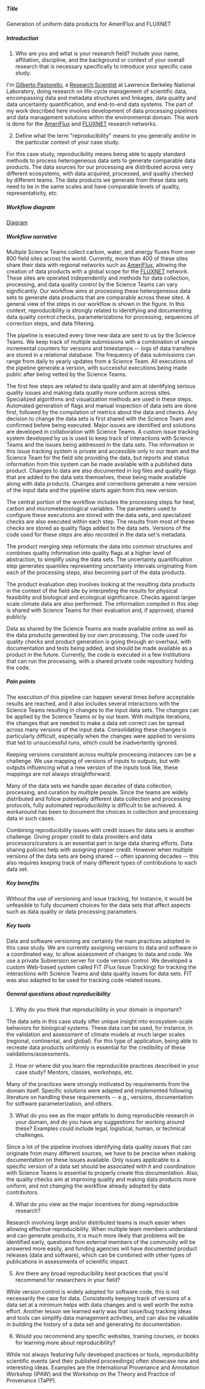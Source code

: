 ##### Title

Generation of uniform data products for AmeriFlux and FLUXNET

##### Introduction

1) Who are you and what is your research field? Include your name, affiliation, discipline, and the background or context of your overall research that is necessary specifically to introduce your specific case study.

I'm [Gilberto Pastorello](http://www.gilbertozp.org/), a [Research Scientist](http://crd.lbl.gov/departments/data-science-and-technology/idf/staff/gilberto-pastorello/) at Lawrence Berkeley National Laboratory, doing research on life-cycle management of scientific data, encompassing data and metadata structures and linkages, data quality and data uncertainty quantification, and end-to-end data systems. The part of my work described here involves development of data processing pipelines and data management solutions within the environmental domain. This work is done for the [AmeriFlux](http://ameriflux.lbl.gov/) and [FLUXNET](http://fluxnet.fluxdata.org/) research networks.


2) Define what the term "reproducibility" means to you generally and/or in the particular context of your case study.

For this case study, reproducibility means being able to apply standard methods to process heterogeneous data sets to generate comparable data products. The data sources for our processing are distributed across very different ecosystems, with data acquired, processed, and quality checked by different teams. The data products we generate from these data sets need to be in the same scales and have comparable levels of quality, representativity, etc.



##### Workflow diagram

[Diagram](gzpastorello.pdf)



##### Workflow narrative

Multiple Science Teams collect carbon, water, and energy fluxes from over 800 field sites across the world. Currently, more than 400 of these sites share their data with regional networks such as [AmeriFlux](http://ameriflux.lbl.gov/), allowing the creation of data products with a global scope for the [FLUXNET](http://fluxnet.fluxdata.org/) network. These sites are operated independently and methods for data collection, processing, and data quality control by the Science Teams can vary significantly. Our workflow aims at processing these heterogeneous data sets to generate data products that are comparable across these sites. A general view of the steps in our workflow is shown in the figure. In this context, reproducibility is strongly related to identifying and documenting data quality control checks, parameterizations for processing, sequences of correction steps, and data filtering.

The pipeline is executed every time new data are sent to us by the Science Teams. We keep track of multiple submissions with a combination of simple incremental counters for versions and timestamps -- logs of data transfers are stored in a relational database. The frequency of data submissions can range from daily to yearly updates from a Science Team. All executions of the pipeline generate a version, with successful executions being made public after being vetted by the Science Teams.

The first few steps are related to data quality and aim at identifying serious quality issues and making data quality more uniform across sites. Specialized algorithms and visualization methods are used in these steps. Automated generation of flags and manual inspection of data sets are done first, followed by the compilation of metrics about the data and checks. Any decision to change the data sets is first shared with the Science Team and confirmed before being executed. Major issues are identified and solutions are developed in collaboration with Science Teams. A custom issue tracking system developed by us is used to keep track of interactions with Science Teams and the issues being addressed in the data sets. The information in this issue tracking system is private and accessible only to our team and the Science Team for the field site providing the data, but reports and status information from this system can be made available with a published data product. Changes to data are also documented in log files and quality flags that are added to the data sets themselves, these being made available along with data products.  Changes and corrections generate a new version of the input data and the pipeline starts again from this new version.

The central portion of the workflow includes the processing steps for heat, carbon and micrometeorological variables. The parameters used to configure these executions are stored with the data sets, and specialized checks are also executed within each step. The results from most of these checks are stored as quality flags added to the data sets. Versions of the code used for these steps are also recorded in the data set's metadata.

The product merging step reformats the data into common structures and combines quality information into quality flags at a higher level of abstraction, to simplify using the data sets. The uncertainty quantification step generates quantiles representing uncertainty intervals originating from each of the processing steps, also becoming part of the data products.

The product evaluation step involves looking at the resulting data products in the context of the field site by interpreting the results for physical feasibility and biological and ecological significance. Checks against larger scale climate data are also performed. The information compiled in this step is shared with Science Teams for their evaluation and, if approved, shared publicly.

Data as shared by the Science Teams are made available online as well as the data products generated by our own processing. The code used for quality checks and product generation is going through an overhaul, with documentation and tests being added, and should be made available as a product in the future. Currently, the code is executed in a few institutions that can run the processing, with a shared private code repository holding the code.



##### Pain points

The execution of this pipeline can happen several times before acceptable results are reached, and it also includes several interactions with the Science Teams resulting in changes to the input data sets. The changes can be applied by the Science Teams or by our team. With multiple iterations, the changes that are needed to make a data set correct can be spread across many versions of the input data. Consolidating these changes is particularly difficult, especially when the changes were applied to versions that led to unsuccessful runs, which could be inadvertently ignored.

Keeping versions consistent across multiple processing instances can be a challenge. We use mapping of versions of inputs to outputs, but with outputs influencing what a new version of the inputs look like, these mappings are not always straightforward.

Many of the data sets we handle span decades of data collection, processing, and curation by multiple people. Since the teams are widely distributed and follow potentially different data collection and processing protocols, fully automated reproducibility is difficult to be achieved. A workaround has been to document the choices in collection and processing data in such cases.

Combining reproducibility issues with credit issues for data sets is another challenge. Giving proper credit to data providers and data processors/curators is an essential part in large data sharing efforts. Data sharing policies help with assigning proper credit. However when multiple versions of the data sets are being shared -- often spanning decades -- this also requires keeping track of many different types of contributions to each data set.



##### Key benefits

Without the use of versioning and issue tracking, for instance, it would be unfeasible to fully document choices for the data sets that affect aspects such as data quality or data processing parameters.



##### Key tools

Data and software versioning are certainly the main practices adopted in this case study. We are currently assigning versions to data and software in a coordinated way, to allow assessment of changes to data and code. We use a private Subversion server for code version control. We developed a custom Web-based system called FIT (Flux Issue Tracking) for tracking the interactions with Science Teams and data quality issues for data sets. FIT was also adapted to be used for tracking code related issues.



##### General questions about reproducibility

1) Why do you think that reproducibility in your domain is important?

The data sets in this case study offer unique insight into ecosystem-scale behaviors for biological systems. These data can be used, for instance, in the validation and assessment of climate models at much larger scales (regional, continental, and global). For this type of application, being able to recreate data products uniformly is essential for the credibility of these validations/assessments.


2) How or where did you learn the reproducible practices described in your case study? Mentors, classes, workshops, etc.

Many of the practices were strongly motivated by requirements from the domain itself. Specific solutions were adapted and implemented following literature on handling these requirements -- e.g., versions, documentation for software parameterization, and others.


3) What do you see as the major pitfalls to doing reproducible research in your domain, and do you have any suggestions for working around these? Examples could include legal, logistical, human, or technical challenges.

Since a lot of the pipeline involves identifying data quality issues that can originate from many different sources, we have to be precise when making documentation on these issues available. Only issues applicable to a specific version of a data set should be associated with it and coordination with Science Teams is essential to properly create this documentation. Also, the quality checks aim at improving quality and making data products more uniform, and not changing the workflow already adopted by data contributors.


4) What do you view as the major incentives for doing reproducible research?

Research involving large and/or distributed teams is much easier when allowing effective reproducibility. When multiple team members understand and can generate products, it is much more likely that problems will be identified early, questions from external members of the community will be answered more easily, and funding agencies will have documented product releases (data and software), which can be combined with other types of publications in assessments of scientific impact.


5) Are there any broad reproducibility best practices that you'd recommend for researchers in your field?

While version control is widely adopted for software code, this is not necessarily the case for data. Consistently keeping track of versions of a data set at a minimum helps with data changes and is well worth the extra effort. Another lesson we learned early was that issue/bug tracking ideas and tools can simplify data management activities, and can also be valuable in building the history of a data set and generating its documentation.


6) Would you recommend any specific websites, training courses, or books for learning more about reproducibility?

While not always featuring fully developed practices or tools, reproducibility scientific events (and their published proceedings) often showcase new and interesting ideas. Examples are the International Provenance and Annotation Workshop (IPAW) and the Workshop on the Theory and Practice of Provenance (TaPP).
